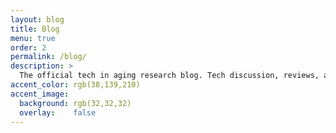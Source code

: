 ```yaml
---
layout: blog
title: Blog
menu: true
order: 2
permalink: /blog/
description: >
  The official tech in aging research blog. Tech discussion, reviews, and analysis of current research. Also maybe video game chats.
accent_color: rgb(38,139,210)
accent_image:
  background: rgb(32,32,32)
  overlay:    false
---
```

